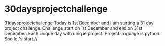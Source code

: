 # 30daysprojectchallenge
31daysprojectchallenge
Today is 1st December and  i am starting a 31 day project challenge.
Challenge start on 1st December and end on 31st December.
Each unique day with unique project.
Project language is python.
Soo let's start.//
